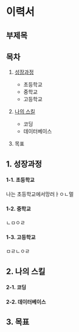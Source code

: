 이력서
===

부제목
---


## 목차
1. [성장과정](#1.-성장과정)
    - 초등학교
    - 중학교
    - 고등학교

2. [나의 스킬](#2.-나의-스킬) 
    - 코딩 
    - 데이터베이스
   
3. 목표


## 1. 성장과정

#### 1-1. 초등학교
나는 초등학교에서망러ㅏㅇㄴ멀

#### 1-2. 중학교
ㄴㅁㅇㄹ

#### 1-3. 고등학교
ㅁㄹㄴㅇㄹ

## 2. 나의 스킬 


#### 2-1. 코딩

#### 2-2. 데이터베이스
    
## 3. 목표



